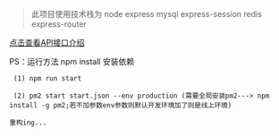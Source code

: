>此项目使用技术栈为 node express mysql express-session redis express-router

[点击查看API接口介绍](./API.md)

PS：运行方法 npm install 安装依赖
	
	
	 (1) npm run start

	 (2) pm2 start start.json --env production (需要全局安装pm2---> npm install -g pm2;若不加参数env参数则默认开发环境加了则是线上环境)

``
重构ing...
``

		

